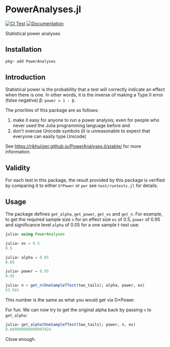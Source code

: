 # PowerAnalyses.jl

[![CI Test][ci-img]][ci-url]
[![Documentation][docs-img]][docs-url]

Statistical power analyses

## Installation

```julia
pkg> add PowerAnalyses
```

## Introduction

Statistical power is the probability that a test will correctly indicate an effect when there is one.
In other words, it is the inverse of making a Type II error (false negative) β: `power = 1 - β`.

The priorities of this package are as follows:

1. make it easy for anyone to run a power analysis; even for people who never used the Julia programming language before and
1. don't overuse Unicode symbols (it is unreasonable to expect that everyone can easily type Unicode)

See <https://rikhuijzer.github.io/PowerAnalyses.jl/stable/> for more information.

[ci-img]: https://github.com/rikhuijzer/PowerAnalyses.jl/workflows/CI/badge.svg
[ci-url]: https://github.com/rikhuijzer/PowerAnalyses.jl/actions?query=workflow%3ACI+branch%3Amain

[docs-img]: https://img.shields.io/badge/Docs-stable-blue.svg
[docs-url]: https://rikhuijzer.github.io/PowerAnalyses.jl/stable/

## Validity

For each test in this package, the result provided by this package is verified by comparing it to either `G*Power` or `pwr` see `test/runtests.jl` for details.

## Usage

The package defines `get_alpha`, `get_power`, `get_es` and `get_n`.
For example, to get the required sample size `n`  for an effect size `es` of 0.5, `power` of 0.95 and significance level `alpha` of 0.05 for a one sample *t*-test use:

```julia
julia> using PowerAnalyses

julia> es = 0.5
0.5

julia> alpha = 0.05
0.05

julia> power = 0.95
0.95

julia> n = get_n(OneSampleTTest(two_tails); alpha, power, es)
53.941
```

This number is the same as what you would get via G\*Power.

For fun. We can now try to get the original alpha back by passing `n` to `get_alpha`:

```julia
julia> get_alpha(OneSampleTTest(two_tails); power, n, es)
0.049999999999997824
```

Close enough.
